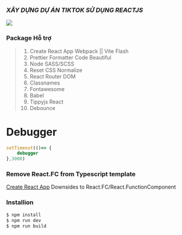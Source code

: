 ### ***XÂY DỰNG DỰ ÁN TIKTOK SỬ DỤNG REACTJS***
<div style = "display : flex; align-items: center">
<img src = "https://img.youtube.com/vi/VCgk2y-LUJY/mqdefault.jpg"/>


</div>


### Package Hỗ trợ 
>1. Create React App Webpack || Vite Flash 
>2. Prettier Formatter Code Beautiful
>3. Node SASS/SCSS
>4. Reset CSS Normalize
>5. React Router DOM
>5. Classnames
>6. Fontawesome
>7. Babel
>8. Tippyjs React
>9. Debounce

# Debugger
```js
setTimeout(()=> {
    debugger
},3000)
```
### Remove React.FC from Typescript template
[Create React App](https://github.com/facebook/create-react-app/pull/8177) Downsides to React.FC/React.FunctionComponent
### Installion
```bash
$ npm install
$ npm run dev
$ npm run build
```